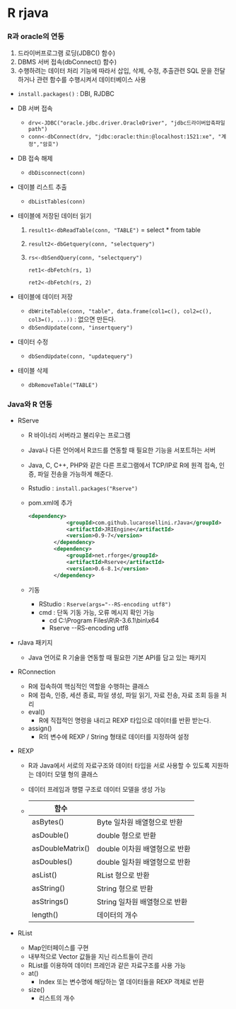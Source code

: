# R rjava

### R과 oracle의 연동

1. 드라이버프로그램 로딩(JDBC() 함수)
2. DBMS 서버 접속(dbConnect() 함수)
3. 수행하려는 데이터 처리 기능에 따라서 삽입, 삭제, 수정, 추출관련 SQL 문을 전달하거나 관련 함수를 수행시켜서 데이터베이스 사용

- `install.packages()` : DBI, RJDBC

- DB 서버 접속

  - `drv<-JDBC("oracle.jdbc.driver.OracleDriver", "jdbc드라이버압축파일 path")`
  - `conn<-dbConnect(drv, "jdbc:oracle:thin:@localhost:1521:xe", "계정","암호")`

- DB 접속 해제

  - `dbDisconnect(conn)`

- 데이블 리스트 추출

  - `dbListTables(conn)` 

- 테이블에 저장된 데이터 읽기

  1. `result1<-dbReadTable(conn, "TABLE")` = select * from table

  2. `result2<-dbGetquery(conn, "selectquery")`

  3. `rs<-dbSendQuery(conn, "selectquery")`

     `ret1<-dbFetch(rs, 1)`

     `ret2<-dbFetch(rs, 2)`

- 테이블에 데이터 저장

  - `dbWriteTable(conn, "table", data.frame(col1=c(), col2=c(), col3=(), ...))` : 없으면 만든다.
  - `dbSendUpdate(conn, "insertquery")`

- 데이터 수정

  - `dbSendUpdate(conn, "updatequery")`

- 테이블 삭제

  - `dbRemoveTable("TABLE")`

### Java와 R 연동

- RServe

  - R 바이너리 서버라고 불리우는 프로그램

  - Java나 다른 언어에서 R코드를 연동할 때 필요한 기능을 서포트하는 서버

  - Java, C, C++, PHP와 같은 다른 프로그램에서 TCP/IP로 R에 원격 접속, 인증, 파일 전송을 가능하게 해준다.

  - Rstudio : `install.packages("Rserve")`

  - pom.xml에 추가

    ```xml
    <dependency>
    			<groupId>com.github.lucarosellini.rJava</groupId>
    			<artifactId>JRIEngine</artifactId>
    			<version>0.9-7</version>
    		</dependency>    
    		<dependency>
    			<groupId>net.rforge</groupId>
    			<artifactId>Rserve</artifactId>
    			<version>0.6-8.1</version>
    		</dependency>
    ```

  - 기동

    - RStudio : `Rserve(args="--RS-encoding utf8")`
    - cmd : 단독 기동 가능, 오류 메시지 확인 가능
      - cd C:\Program Files\R\R-3.6.1\bin\x64
      - Rserve --RS-encoding utf8

- rJava 패키지

  - Java 언어로 R 기술을 연동할 때 필요한 기본 API를 담고 있는 패키지

- RConnection

  - R에 접속하여 핵심적인 역할을 수행하는 클래스
  - R에 접속, 인증, 세션 종료, 파일 생성, 파일 읽기, 자료 전송, 자료 조회 등을 처리
  - eval() 
    - R에 직접적인 명령을 내리고 REXP 타입으로 데이터를 반환 받는다.
  - assign()
    - R의 변수에 REXP / String 형태로 데이터를 지정하여 설정

- REXP

  - R과 Java에서 서로의 자료구조와 데이터 타입을 서로 사용할 수 있도록 지원하는 데이터 모델 형의 클래스

  - 데이터 프레임과 행렬 구조로 데이터 모델을 생성 가능

  - | 함수             |                               |
    | ---------------- | ----------------------------- |
    | asBytes()        | Byte 일차원 배열형으로 반환   |
    | asDouble()       | double 형으로 반환            |
    | asDoubleMatrix() | double 이차원 배열형으로 반환 |
    | asDoubles()      | double 일차원 배열형으로 반환 |
    | asList()         | RList 형으로 반환             |
    | asString()       | String 형으로 반환            |
    | asStrings()      | String 일차원 배열형으로 반환 |
    | length()         | 데이터의 개수                 |

- RList

  - Map인터페이스를 구현
  - 내부적으로 Vector 값들을 지닌 리스트들이 관리
  - RList를 이용하여 데이터 프레인과 같은 자료구조를 사용 가능
  - at()
    - Index 또는 변수명에 해당하는 열 데이터들을 REXP 객체로 반환
  - size()
    - 리스트의 개수